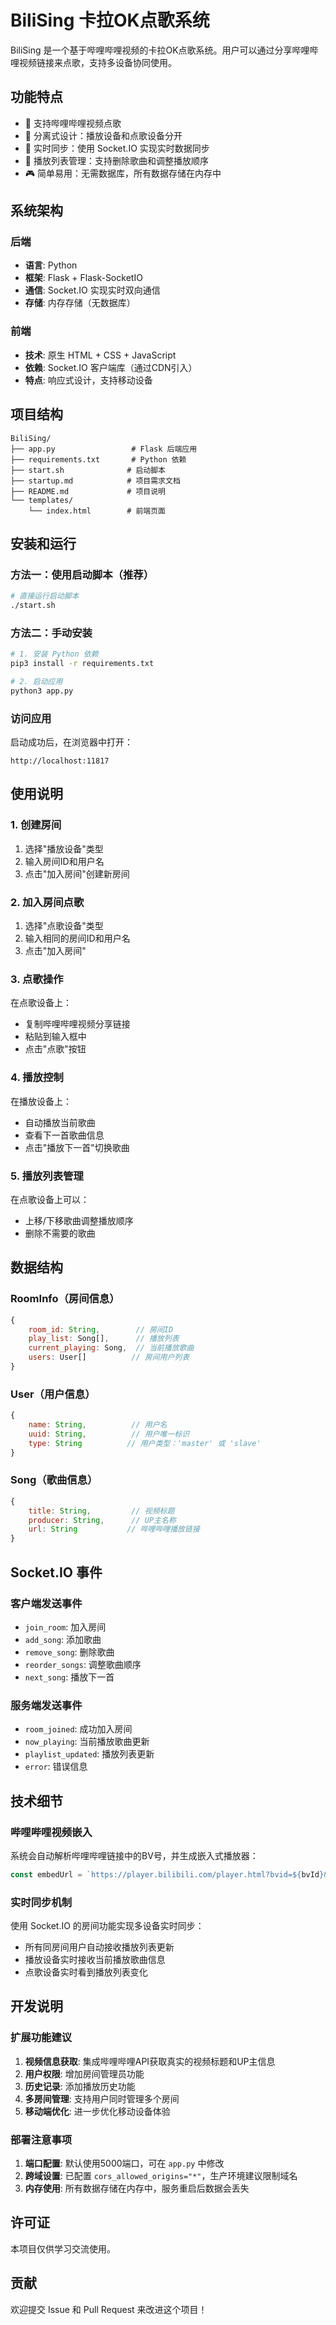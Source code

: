 # BiliSing 卡拉OK点歌系统

BiliSing 是一个基于哔哩哔哩视频的卡拉OK点歌系统。用户可以通过分享哔哩哔哩视频链接来点歌，支持多设备协同使用。

## 功能特点

- 🎵 支持哔哩哔哩视频点歌
- 📱 分离式设计：播放设备和点歌设备分开
- 🔄 实时同步：使用 Socket.IO 实现实时数据同步
- 📝 播放列表管理：支持删除歌曲和调整播放顺序
- 🎮 简单易用：无需数据库，所有数据存储在内存中

## 系统架构

### 后端
- **语言**: Python
- **框架**: Flask + Flask-SocketIO
- **通信**: Socket.IO 实现实时双向通信
- **存储**: 内存存储（无数据库）

### 前端
- **技术**: 原生 HTML + CSS + JavaScript
- **依赖**: Socket.IO 客户端库（通过CDN引入）
- **特点**: 响应式设计，支持移动设备

## 项目结构

```
BiliSing/
├── app.py                 # Flask 后端应用
├── requirements.txt       # Python 依赖
├── start.sh              # 启动脚本
├── startup.md            # 项目需求文档
├── README.md             # 项目说明
└── templates/
    └── index.html        # 前端页面
```

## 安装和运行

### 方法一：使用启动脚本（推荐）

```bash
# 直接运行启动脚本
./start.sh
```

### 方法二：手动安装

```bash
# 1. 安装 Python 依赖
pip3 install -r requirements.txt

# 2. 启动应用
python3 app.py
```

### 访问应用

启动成功后，在浏览器中打开：
```
http://localhost:11817
```

## 使用说明

### 1. 创建房间

1. 选择"播放设备"类型
2. 输入房间ID和用户名
3. 点击"加入房间"创建新房间

### 2. 加入房间点歌

1. 选择"点歌设备"类型
2. 输入相同的房间ID和用户名
3. 点击"加入房间"

### 3. 点歌操作

在点歌设备上：
- 复制哔哩哔哩视频分享链接
- 粘贴到输入框中
- 点击"点歌"按钮

### 4. 播放控制

在播放设备上：
- 自动播放当前歌曲
- 查看下一首歌曲信息
- 点击"播放下一首"切换歌曲

### 5. 播放列表管理

在点歌设备上可以：
- 上移/下移歌曲调整播放顺序
- 删除不需要的歌曲

## 数据结构

### RoomInfo（房间信息）
```javascript
{
    room_id: String,        // 房间ID
    play_list: Song[],      // 播放列表
    current_playing: Song,  // 当前播放歌曲
    users: User[]          // 房间用户列表
}
```

### User（用户信息）
```javascript
{
    name: String,          // 用户名
    uuid: String,          // 用户唯一标识
    type: String          // 用户类型：'master' 或 'slave'
}
```

### Song（歌曲信息）
```javascript
{
    title: String,         // 视频标题
    producer: String,      // UP主名称
    url: String           // 哔哩哔哩播放链接
}
```

## Socket.IO 事件

### 客户端发送事件

- `join_room`: 加入房间
- `add_song`: 添加歌曲
- `remove_song`: 删除歌曲
- `reorder_songs`: 调整歌曲顺序
- `next_song`: 播放下一首

### 服务端发送事件

- `room_joined`: 成功加入房间
- `now_playing`: 当前播放歌曲更新
- `playlist_updated`: 播放列表更新
- `error`: 错误信息

## 技术细节

### 哔哩哔哩视频嵌入

系统会自动解析哔哩哔哩链接中的BV号，并生成嵌入式播放器：
```javascript
const embedUrl = `https://player.bilibili.com/player.html?bvid=${bvId}&autoplay=1`;
```

### 实时同步机制

使用 Socket.IO 的房间功能实现多设备实时同步：
- 所有同房间用户自动接收播放列表更新
- 播放设备实时接收当前播放歌曲信息
- 点歌设备实时看到播放列表变化

## 开发说明

### 扩展功能建议

1. **视频信息获取**: 集成哔哩哔哩API获取真实的视频标题和UP主信息
2. **用户权限**: 增加房间管理员功能
3. **历史记录**: 添加播放历史功能
4. **多房间管理**: 支持用户同时管理多个房间
5. **移动端优化**: 进一步优化移动设备体验

### 部署注意事项

1. **端口配置**: 默认使用5000端口，可在 `app.py` 中修改
2. **跨域设置**: 已配置 `cors_allowed_origins="*"`，生产环境建议限制域名
3. **内存使用**: 所有数据存储在内存中，服务重启后数据会丢失

## 许可证

本项目仅供学习交流使用。

## 贡献

欢迎提交 Issue 和 Pull Request 来改进这个项目！
